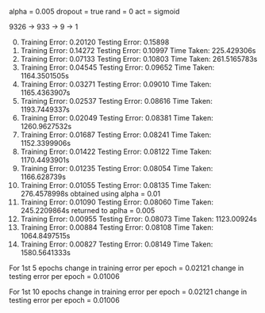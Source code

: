 alpha = 0.005
dropout = true
rand = 0
act = sigmoid

9326 -> 933 -> 9 -> 1

0) Training Error: 0.20120      Testing Error: 0.15898
1) Training Error: 0.14272      Testing Error: 0.10997  Time Taken: 225.429306s
7) Training Error: 0.07133      Testing Error: 0.10803  Time Taken: 261.5165783s
12) Training Error: 0.04545      Testing Error: 0.09652  Time Taken: 1164.3501505s
17) Training Error: 0.03271     Testing Error: 0.09010  Time Taken: 1165.4363907s
22) Training Error: 0.02537     Testing Error: 0.08616  Time Taken: 1193.7449337s
27) Training Error: 0.02049     Testing Error: 0.08381  Time Taken: 1260.9627532s
32) Training Error: 0.01687     Testing Error: 0.08241  Time Taken: 1152.3399906s
36) Training Error: 0.01422     Testing Error: 0.08122  Time Taken: 1170.4493901s
42) Training Error: 0.01235     Testing Error: 0.08054  Time Taken: 1166.628739s
43) Training Error: 0.01055      Testing Error: 0.08135  Time Taken: 276.4578998s obtained using alpha = 0.01
48) Training Error: 0.01090      Testing Error: 0.08060  Time Taken: 245.2209864s returned to aplha = 0.005
53) Training Error: 0.00955      Testing Error: 0.08073  Time Taken: 1123.00924s
58) Training Error: 0.00884     Testing Error: 0.08108  Time Taken: 1064.8497515s
63) Training Error: 0.00827     Testing Error: 0.08149  Time Taken: 1580.5641333s


For 1st 5 epochs
change in training error per epoch = 0.02121
change in testing error per epoch = 0.01006

For 1st 10 epochs
change in training error per epoch = 0.02121
change in testing error per epoch = 0.01006